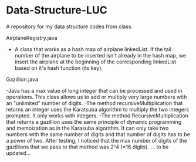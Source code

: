 # Data-Structure-LUC
A repository for my data structure codes from class.

 AirplaneRegistry.java


- A class that works as a hash map of airplane linkedList. If the tail number of the airplane to be inserted isn't already in the hash map, we insert the airplane at the beginning of the corresponding linkedList based on it's hash function (its key).







 Gazillion.java

-Java has a max value of long integer that can be processed and used in operations. This class allows us to add or multiply very large numbers with an "unlimited" number of digits.
-The method recursiveMultiplication that returns an integer uses the Karatsuba algorithm to multiply the two integers prompted. It only works with integers.
-The method RecursiveMultiplication that returns a gazillion uses the same principle of dynamic programming and memoization as in the Karasuba algorithm. It can only take two numbers with the same number of digits and that number of digits has to be a power of two. After testing, I noticed that the max number of digits of the gazillions that we pass to that method was 2^4 (=16 digits). ... to be updated... 
